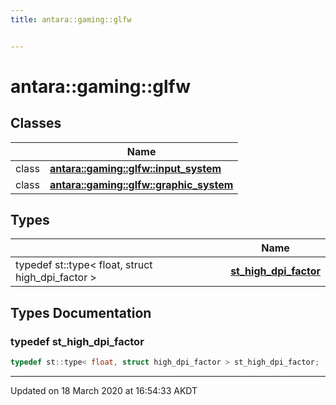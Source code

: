 ```yaml
---
title: antara::gaming::glfw


---
```


# antara::gaming::glfw










## Classes

|                | Name           |
| -------------- | -------------- |
| class | **[antara::gaming::glfw::input_system](Classes/classantara_1_1gaming_1_1glfw_1_1input__system.md)**  |
| class | **[antara::gaming::glfw::graphic_system](Classes/classantara_1_1gaming_1_1glfw_1_1graphic__system.md)**  |

## Types

|                | Name           |
| -------------- | -------------- |
| typedef st::type< float, struct high_dpi_factor > | **[st_high_dpi_factor](Namespaces/namespaceantara_1_1gaming_1_1glfw.md#typedef-st_high_dpi_factor)**  |







## Types Documentation

### typedef st_high_dpi_factor

```cpp
typedef st::type< float, struct high_dpi_factor > st_high_dpi_factor;
```

































-------------------------------

Updated on 18 March 2020 at 16:54:33 AKDT